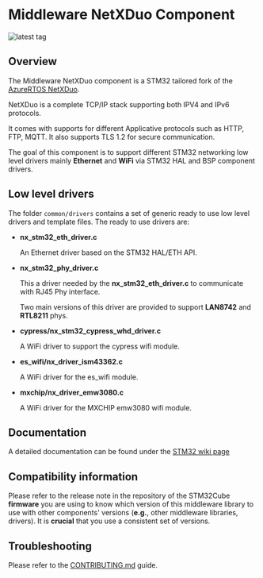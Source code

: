 # Middleware NetXDuo Component

![latest tag](https://img.shields.io/github/v/tag/STMicroelectronics/stm32-mw-netxduo.svg?color=green)

## Overview
The Middleware NetXDuo component is a STM32 tailored fork of the [AzureRTOS NetXDuo](https://github.com/eclipse-threadx/netxduo).

NetXDuo is a complete TCP/IP stack supporting both IPV4 and IPv6 protocols.

It comes with supports for different Applicative protocols such as HTTP, FTP, MQTT.
It also supports TLS 1.2 for secure communication.

The goal of this component is to support different STM32 networking low level drivers mainly **Ethernet** and **WiFi** via STM32 HAL and BSP component drivers.

## Low level drivers

The folder `common/drivers` contains a set of generic ready to use low level drivers and template files. The ready to use drivers are:

* **nx_stm32_eth_driver.c**

    An Ethernet driver based on the STM32 HAL/ETH API.

* **nx_stm32_phy_driver.c**

    This a driver needed by the **nx_stm32_eth_driver.c** to communicate with RJ45 Phy interface.

    Two main versions of this driver are provided to support **LAN8742** and **RTL8211** phys.

* **cypress/nx_stm32_cypress_whd_driver.c**

    A WiFi driver to support the cypress wifi module.
* **es_wifi/nx_driver_ism43362.c**

    A WiFi driver for the es_wifi module.

* **mxchip/nx_driver_emw3080.c**

    A WiFi driver for the MXCHIP emw3080 wifi module.
## Documentation

A detailed documentation can be found under the [STM32 wiki page](https://wiki.st.com/stm32mcu/index.php?title=Introduction_to_NETXDUO&sfr=stm32mcu)

## Compatibility information

Please refer to the release note in the repository of the STM32Cube **firmware** you are using to know which version of this middleware library to use with other components' versions (**e.g.**, other middleware libraries, drivers). It is **crucial** that you use a consistent set of versions.

## Troubleshooting
Please refer to the [CONTRIBUTING.md](CONTRIBUTING.md) guide.



